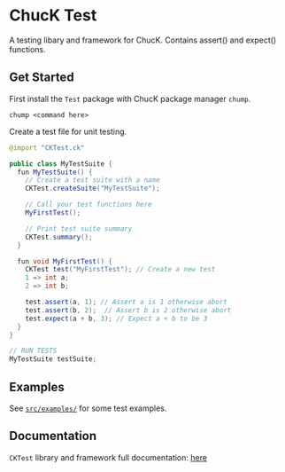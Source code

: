 # ChucK Test

A testing libary and framework for ChucK. Contains assert() and expect() functions.

## Get Started

First install the `Test` package with ChucK package manager `chump`.

```
chump <command here>
```

Create a test file for unit testing.

```java
@import "CKTest.ck"

public class MyTestSuite {
  fun MyTestSuite() {
    // Create a test suite with a name
    CKTest.createSuite("MyTestSuite");

    // Call your test functions here
    MyFirstTest();

    // Print test suite summary
    CKTest.summary();
  }

  fun void MyFirstTest() {
    CKTest test("MyFirstTest"); // Create a new test
    1 => int a;
    2 => int b;

    test.assert(a, 1); // Assert a is 1 otherwise abort
    test.assert(b, 2);  // Assert b is 2 otherwise abort
    test.expect(a + b, 3); // Expect a + b to be 3
  }
}

// RUN TESTS
MyTestSuite testSuite;
```

## Examples

See [`src/examples/`](./src/examples/) for some test examples.

## Documentation

`CKTest` library and framework full documentation:
[here](https://ccrma.stanford.edu/~tzfeng/projects/chuck-test/docs/test.html#Test)
